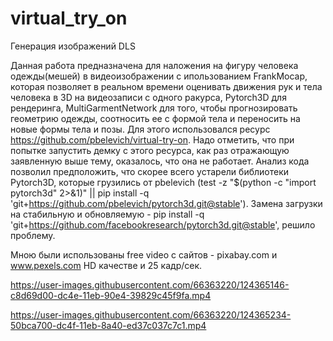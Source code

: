 # virtual_try_on
Генерация изображений DLS

Данная работа предназначена для наложения на фигуру человека одежды(мешей) в видеоизображении с ипользованием FrankMocap, которая позволяет в реальном времени оценивать движения рук и тела человека в 3D на видеозаписи с одного ракурса, Pytorch3D для рендеринга, MultiGarmentNetwork для того, чтобы прогнозировать геометрию одежды, соотносить ее с формой тела и переносить на новые формы тела и позы. Для этого использовался ресурс https://github.com/pbelevich/virtual-try-on. Надо отметить, что при попытке запустить демку с этого ресурса, как раз отражающую заявленную выше тему, оказалось, что она не работает. Анализ кода позволил предположить, что скорее всего устарели библиотеки Pytorch3D, которые грузились от pbelevich (test -z "$(python -c "import pytorch3d" 2>&1)" || pip install -q 'git+https://github.com/pbelevich/pytorch3d.git@stable'). Замена загрузки на стабильную и обновляемую - pip install -q 'git+https://github.com/facebookresearch/pytorch3d.git@stable', решило проблему.

Мною были использованы free video с сайтов - pixabay.com и www.pexels.com HD качестве и 25 кадр/сек.



https://user-images.githubusercontent.com/66363220/124365146-c8d69d00-dc4e-11eb-90e4-39829c45f9fa.mp4



https://user-images.githubusercontent.com/66363220/124365234-50bca700-dc4f-11eb-8a40-ed37c037c7c1.mp4

